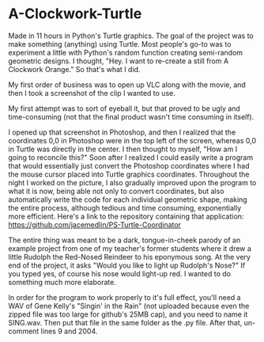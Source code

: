 # A-Clockwork-Turtle
Made in 11 hours in Python's Turtle graphics.
The goal of the project was to make something (anything) using Turtle. Most people's go-to was to experiment a little with Python's random function creating semi-random geometric designs. I thought, "Hey. I want to re-create a still from A Clockwork Orange." So that's what I did. 

My first order of business was to open up VLC along with the movie, and then I took a screenshot of the clip I wanted to use. 

My first attempt was to sort of eyeball it, but that proved to be ugly and time-consuming (not that the final product wasn't time consuming in itself).

I opened up that screenshot in Photoshop, and then I realized that the coordinates 0,0 in Photoshop were in the top left of the screen, whereas 0,0 in Turtle was directly in the center. I then thought to myself, "How am I going to reconcile this?" Soon after I realized I could easily write a program that would essentially just convert the Photoshop coordinates where I had the mouse cursor placed into Turtle graphics coordinates. Throughout the night I worked on the picture, I also gradually improved upon the program to what it is now, being able not only to convert coordinates, but also automatically write the code for each individual geometric shape, making the entire process, although tedious and time consuming, exponentially more efficient. Here's a link to the repository containing that application: https://github.com/jacemedlin/PS-Turtle-Coordinator

The entire thing was meant to be a dark, tongue-in-cheek parody of an example project from one of my teacher's former students where it drew a little Rudolph the Red-Nosed Reindeer to his eponymous song. At the very end of the project, it asks "Would you like to light up Rudolph's Nose?" If you typed yes, of course his nose would light-up red. I wanted to do something much more elaborate.

In order for the program to work properly to it's full effect, you'll need a WAV of Gene Kelly's "Singin' in the Rain" (not uploaded because even the zipped file was too large for github's 25MB cap), and you need to name it SING.wav. Then put that file in the same folder as the .py file. After that, un-comment lines 9 and 2004.
